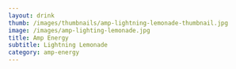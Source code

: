 ```yaml
---
layout: drink
thumb: /images/thumbnails/amp-lightning-lemonade-thumbnail.jpg
image: /images/amp-lighting-lemonade.jpg
title: Amp Energy
subtitle: Lightning Lemonade
category: amp-energy
---
```


